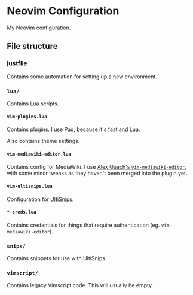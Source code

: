 # Neovim Configuration

My Neovim configuration.

## File structure

### justfile

Contains some automation for setting up a new environment.

### `lua/`

Contains Lua scripts.

#### `vim-plugins.lua`

Contains plugins. I use [Paq](https://github.com/savq/paq-nvim), because it's fast and Lua.

Also contains theme settings.

#### `vim-mediawiki-editor.lua`

Contains config for MediaWiki. I use [Alex Quach's `vim-mediawiki-editor`](https://github.com/aquach/vim-mediawiki-editor), with some minor tweaks as they haven't been merged into the plugin yet.

#### `vim-ultisnips.lua`

Configuration for [UltiSnips](https://github.com/SirVer/ultisnips).

#### `*-creds.lua`

Contains credentials for things that require authentication (eg. `vim-mediawiki-editor`).

### `snips/`

Contains snippets for use with UltiSnips.

### `vimscript/`

Contains legacy Vimscript code. This will usually be empty.

